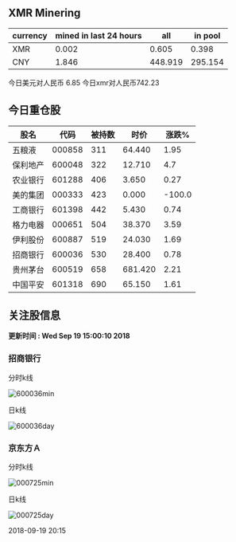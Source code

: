 ## XMR Minering

|currency|mined in last 24 hours|all|in pool|
|---|---|---|---|
|XMR|0.002|0.605|0.398|
|CNY|1.846|448.919|295.154|

今日美元对人民币 6.85	今日xmr对人民币742.23


## 今日重仓股 

|股名|代码|被持数|时价|涨跌%|
|---|---|---|---|---|
|五粮液|000858|311|64.440|1.95|
|保利地产|600048|322|12.710|4.7|
|农业银行|601288|406|3.650|0.27|
|美的集团|000333|423|0.000|-100.0|
|工商银行|601398|442|5.430|0.74|
|格力电器|000651|504|38.370|3.59|
|伊利股份|600887|519|24.030|1.69|
|招商银行|600036|530|28.400|0.78|
|贵州茅台|600519|658|681.420|2.21|
|中国平安|601318|690|65.150|1.61|

## 关注股信息
**更新时间 : Wed Sep 19 15:00:10 2018**
### 招商银行 
分时k线

![600036min](http://image.sinajs.cn/newchart/min/n/sh600036.gif)

日k线

![600036day](http://image.sinajs.cn/newchart/daily/n/sh600036.gif)

### 京东方Ａ 
分时k线

![000725min](http://image.sinajs.cn/newchart/min/n/sz000725.gif)

日k线

![000725day](http://image.sinajs.cn/newchart/daily/n/sz000725.gif)

2018-09-19 20:15